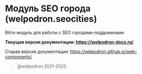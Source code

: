 # Модуль SEO города (welpodron.seocities)

Bitrix модуль для работы с SEO городами-поддоменами

**Текущая версия документации: https://welpodron-docs.ru/**

Старая версия документации: https://welpodron.github.io/web-components/

> @welpodron 2021-2023
